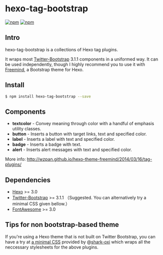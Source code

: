 hexo-tag-bootstrap
===

[![npm](https://img.shields.io/npm/v/hexo-generator-search.svg)](https://www.npmjs.com/package/hexo-generator-search)
[![npm](https://img.shields.io/npm/dm/hexo-tag-bootstrap.svg)](https://www.npmjs.com/package/hexo-tag-bootstrap)

## Intro ##

hexo-tag-bootstrap is a collections of Hexo tag plugins.

It wraps most [Twitter-Bootstrap](http://getbootstrap.com/) 3.1.1 components in a uniformed way. It can be used independently, though I highly recommend you to use it with [Freemind](http://github.com/wzpan/hexo-theme-freemind/), a Bootstrap theme for Hexo.

## Install ##

``` sh
$ npm install hexo-tag-bootstrap --save
```

## Components ##

* **textcolor** - Convey meaning through color with a handful of emphasis utility classes.
* **button** - Inserts a button with target links, text and specified color.
* **label** - Inserts a label with text and specified color.
* **badge** - Inserts a badge with text.
* **alert** - Inserts alert messages with text and specified color.

More info: http://wzpan.github.io/hexo-theme-freemind/2014/03/16/tag-plugins/

## Dependencies ##

* [Hexo](http://hexo.io) >= 3.0
* [Twitter-Bootstrap](http://getbootstrap.com/) >= 3.1.1  （Suggested. You can alternatively try a minimal CSS given bellow.）
* [FontAwesome](http://fortawesome.github.io/Font-Awesome/) >= 3.0

## Tips for non bootstrap-based theme ##

If you're using a Hexo theme that is not built on Twitter Bootstrap, you can have a try at [a minimal CSS](https://gist.github.com/wzpan/ad05a8bb162fbc560259) provided by @[shark-oxi](https://github.com/shark-oxi) which wraps all the neccessary stylesheets for the above plugins.
